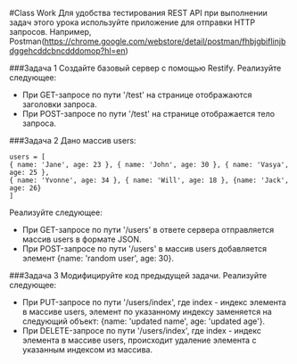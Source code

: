 #Class Work 
Для удобства тестирования REST API при выполнении задач этого урока используйте приложение для отправки HTTP запросов. 
Например, Postman(https://chrome.google.com/webstore/detail/postman/fhbjgbiflinjbdggehcddcbncdddomop?hl=en)

###Задача 1 
Создайте базовый сервер с помощью Restify. Реализуйте следующее: 
* При GET-запросе по пути '/test' на странице отображаются заголовки запроса.
* При POST-запросе по пути '/test' на странице отображается тело запроса. 

###Задача 2 
Дано массив users: 
```
users = [
{ name: 'Jane', age: 23 }, { name: 'John', age: 30 }, { name: 'Vasya', age: 25 },
{ name: 'Yvonne', age: 34 }, { name: 'Will', age: 18 }, {name: 'Jack', age: 26}
]
``` 
Реализуйте следующее: 
* При GET-запросе по пути '/users' в ответе сервера отправляется массив users в формате JSON. 
* При POST-запросе по пути '/users' в массив users добавляется элемент {name: 'random user', age: 30}.  

###Задача 3 
Модифицируйте код предыдущей задачи. Реализуйте следующее: 
* При PUT-запросе по пути '/users/index', где index - индекс элемента в массиве users, элемент по указанному индексу заменяется на следующий объект: {name: 'updated name', age: 'updated age'}. 
* При DELETE-запросе по пути '/users/index', где index - индекс элемента в массиве users, происходит удаление элемента с указанным индексом из массива. 